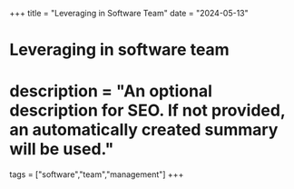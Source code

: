 +++
title = "Leveraging in Software Team"
date = "2024-05-13"

#
# Leveraging in software team
#
# description = "An optional description for SEO. If not provided, an automatically created summary will be used."

tags = ["software","team","management"]
+++
